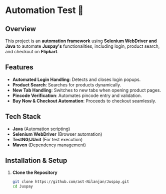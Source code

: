 #  Automation Test 🚀

## Overview
This project is an **automation framework** using **Selenium WebDriver and Java** to automate **Juspay's** functionalities, including login, product search, and checkout on **Flipkart**.

## Features
- **Automated Login Handling**: Detects and closes login popups.
- **Product Search**: Searches for products dynamically.
- **New Tab Handling**: Switches to new tabs when opening product pages.
- **Pincode Verification**: Automates pincode entry and validation.
- **Buy Now & Checkout Automation**: Proceeds to checkout seamlessly.

## Tech Stack
- **Java** (Automation scripting)
- **Selenium WebDriver** (Browser automation)
- **TestNG/JUnit** (For test execution)
- **Maven** (Dependency management)

## Installation & Setup
1. **Clone the Repository**
   ```sh
   git clone https://github.com/ast-Nilanjan/Juspay.git
   cd Juspay
